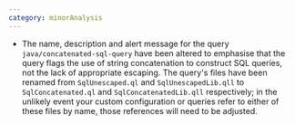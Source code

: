 ```yaml
---
category: minorAnalysis
---
```

* The name, description and alert message for the query `java/concatenated-sql-query` have been altered to emphasise that the query flags the use of string concatenation to construct SQL queries, not the lack of appropriate escaping. The query's files have been renamed from `SqlUnescaped.ql` and `SqlUnescapedLib.qll` to `SqlConcatenated.ql` and `SqlConcatenatedLib.qll` respectively; in the unlikely event your custom configuration or queries refer to either of these files by name, those references will need to be adjusted.
